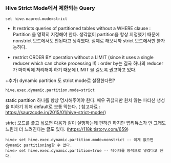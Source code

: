 ### Hive Strict Mode에서 제한되는 Query

```
set hive.mapred.mode=strict
```

* It restricts queries of partitioned tables without a WHERE clause
: Partition 을 명확히 지정해야 한다. 생각없이 partition을 항상 지정했기 때문에 nonstrict 모드에서도 안된다고 생각했다.
실제로 해보니까 strict 모드에서만 불가능하다.

* restrict ORDER BY operation without a LIMIT 
(since it uses a single reducer which can choke processing !!)
: order by는 결국 하나의 reducer가 마지막에 처리해야 하기 때문에 LIMIT 을 걸도록 권고하고 있다.


+추가) dynamic partition 도 strict mode로 설정한다면?

```
hive.exec.dynamic.partition.mode=strict
```
static partition 하나를 항상 명시해주어야 한다. 매우 귀찮지만 원치 않는 파티션 생성을 피하기 위해 default로 보통 막는다.
( 참고자료 : https://saurzcode.in/2015/01/hive-strict-mode/) 

strict 모드를 풀고 싶으면 다음과 같이 실행하는데
편하긴 하지만 맵리듀스가 안 그래도 느린데 더 느려진다는 글도 있다. (https://118k.tistory.com/659)
```
hive> set hive.exec.dynamic.partition.mode=nonstrict -- 이게 없으면 dynamic partitioning할 수 없다.
hive> set hive.exec.dynamic.partition=true -- 데이터를 동적으로 넣겠다고 한다.
```
